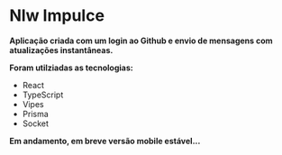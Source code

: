 # Nlw Impulce

**Aplicação criada com um login ao Github e envio de mensagens com atualizações instantâneas.**

**Foram utilziadas as tecnologias:**

* React
* TypeScript
* Vipes
* Prisma
* Socket

**Em andamento, em breve versão mobile estável...**
